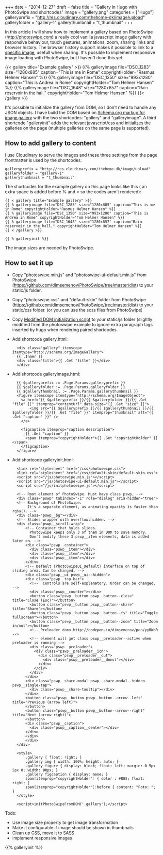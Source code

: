 +++
date = "2014-12-27"
draft = false
title = "Gallery in Hugo with PhotoSwipe and shortcodes"
image = "gallery.png"
categories = ["Hugo"]
galleryprefix = "http://res.cloudinary.com/thehome-dk/image/upload"
galleryfolder = "gallery-1"
gallerythumbnail = "t_thumbnail"
+++

In this article I will show how to implement a gallery based on PhotoSwipe (http://photoswipe.com) a really cool vanilla javascript image gallery with responsive behaviour, touch gestures, animations, zoom, sharing links and browser history. The browser history support makes it possible to link to a [specific image](?#&gid=1&pid=2), usefull when sharing. It's possible to implement responsive image loading with PhotoSwipe, but I haven't done this yet.

{{< gallery title="Example gallery" >}}
{{% galleryimage file="DSC_1283" size="1280x885" caption="This is me in Rome" copyrightHolder="Rasmus Helmer Hansen" %}}
{{% galleryimage file="DSC_1350" size="993x1280" caption="This is Andrea in Rome" copyrightHolder="Tom Helmer Hansen" %}}
{{% galleryimage file="DSC_1648" size="1280x857" caption="Rain reservoir in the hall." copyrightHolder="Tom Helmer Hansen" %}}
{{< /gallery >}}


It's possible to initialize the gallery from DOM, so I don't need to handle any JSON objects. I have build the DOM based on [Schema.org markup for image gallery](http://schema.org/ImageGallery) with the two shortcodes: "gallery" and "galleryimage". A third shortcode "galleryinit" adds the relevant javascript/css and initializes the galleries on the page (multiple galleries on the same page is supported).

## How to add gallery to content

I use Cloudinary to serve the images and these three settings from the page frontmatter is used by the shortcodes:

	galleryprefix = "http://res.cloudinary.com/thehome-dk/image/upload"
	galleryfolder = "gallery-1"
	gallerythumbnail = "t_thumbnail"

The shortcodes for the example gallery on this page looks like this ( an extra space is added before % and < so the codes aren't rendered):

	{{ < gallery title="Example gallery" >}}
	{{ % galleryimage file="DSC_1283" size="1280x885" caption="This is me in Rome" copyrightHolder="Rasmus Helmer Hansen" %}}
	{{ % galleryimage file="DSC_1350" size="993x1280" caption="This is Andrea in Rome" copyrightHolder="Tom Helmer Hansen" %}}
	{{ % galleryimage file="DSC_1648" size="1280x857" caption="Rain reservoir in the hall." copyrightHolder="Tom Helmer Hansen" %}}
	{{ < /gallery >}}

	{{ % galleryinit %}}

The image sizes are needed by PhotoSwipe.

## How to set it up
- Copy "photoswipe.min.js" and "photoswipe-ui-default.min.js" from PhotoSwipe (https://github.com/dimsemenov/PhotoSwipe/tree/master/dist) to your static/js folder.
- Copy "photoswipe.css" and "default-skin" folder from PhotoSwipe (https://github.com/dimsemenov/PhotoSwipe/tree/master/dist) to your static/css folder. (or you can use the scss files from PhotoSwipe)
- Copy [Modified DOM initialization script](/js/initphotoswipe.js) to your static/js folder (slightly modified from the photoswipe example to ignore extra paragraph tags inserted by hugo when rendering paired shortcodes.
- Add shortcode gallery.html:

	 	<div class="gallery" itemscope itemtype="http://schema.org/ImageGallery">
		{{ .Inner }}
		<div class="title">{{ .Get "title" }}</div>
		</div>

- Add shortcode galleryimage.html:

		{{ $galleryprefix := .Page.Params.galleryprefix }}
		{{ $galleryfolder := .Page.Params.galleryfolder }}
		{{ $gallerythumbnail := .Page.Params.gallerythumbnail }}
		<figure itemscope itemtype="http://schema.org/ImageObject">
		  <a href="{{ $galleryprefix }}/{{ $galleryfolder }}/{{ .Get "file" }}" itemprop="contentUrl" data-size="{{ .Get "size" }}">
		      <img src="{{ $galleryprefix }}/{{ $gallerythumbnail }}/{{ $galleryfolder }}/{{ .Get "file" }}" itemprop="thumbnail" alt="{{ .Get "caption" }}" />
		  </a>

		  <figcaption itemprop="caption description">
		    {{ .Get "caption" }}
		    <span itemprop="copyrightHolder">{{ .Get "copyrightHolder" }}</span>
		  </figcaption>
		</figure>

- Add shortcode galleryinit.html:

		<link rel="stylesheet" href="/css/photoswipe.css">
		<link rel="stylesheet" href="/css/default-skin/default-skin.css">
		<script src="/js/photoswipe.min.js"></script>
		<script src="/js/photoswipe-ui-default.min.js"></script>
		<script src="/js/initphotoswipe.js"></script>

		<!-- Root element of PhotoSwipe. Must have class pswp. -->
		<div class="pswp" tabindex="-1" role="dialog" aria-hidden="true">
	    <!-- Background of PhotoSwipe.
	         It's a separate element, as animating opacity is faster than rgba(). -->
	    <div class="pswp__bg"></div>
	    <!-- Slides wrapper with overflow:hidden. -->
	    <div class="pswp__scroll-wrap">
	        <!-- Container that holds slides.
	          PhotoSwipe keeps only 3 of them in DOM to save memory.
	          Don't modify these 3 pswp__item elements, data is added later on. -->
	        <div class="pswp__container">
	          <div class="pswp__item"></div>
	          <div class="pswp__item"></div>
	          <div class="pswp__item"></div>
	        </div>
	        <!-- Default (PhotoSwipeUI_Default) interface on top of sliding area. Can be changed. -->
	        <div class="pswp__ui pswp__ui--hidden">
            <div class="pswp__top-bar">
              <!--  Controls are self-explanatory. Order can be changed. -->
              <div class="pswp__counter"></div>
              <button class="pswp__button pswp__button--close" title="Close (Esc)"></button>
              <button class="pswp__button pswp__button--share" title="Share"></button>
              <button class="pswp__button pswp__button--fs" title="Toggle fullscreen"></button>
              <button class="pswp__button pswp__button--zoom" title="Zoom in/out"></button>
              <!-- Preloader demo http://codepen.io/dimsemenov/pen/yyBWoR -->
              <!-- element will get class pswp__preloader--active when preloader is running -->
              <div class="pswp__preloader">
                <div class="pswp__preloader__icn">
                  <div class="pswp__preloader__cut">
                    <div class="pswp__preloader__donut"></div>
                  </div>
                </div>
              </div>
            </div>
            <div class="pswp__share-modal pswp__share-modal--hidden pswp__single-tap">
              <div class="pswp__share-tooltip"></div>
            </div>
            <button class="pswp__button pswp__button--arrow--left" title="Previous (arrow left)">
            </button>
            <button class="pswp__button pswp__button--arrow--right" title="Next (arrow right)">
            </button>
            <div class="pswp__caption">
              <div class="pswp__caption__center"></div>
            </div>
	        </div>
		    </div>
		</div>

		<style>
			.gallery { float: right; }
			.gallery img { width: 100%; height: auto; }
			.gallery figure { display: block; float: left; margin: 0 5px 5px 0; width: 80px; }
			.gallery figcaption { display: none; }
			span[itemprop="copyrightHolder"] { color : #888; float: right; }
			span[itemprop="copyrightHolder"]:before { content: "Foto: "; }
		</style>

		<script>initPhotoSwipeFromDOM('.gallery');</script>

Todo:

- Use image size property to get image transformation
- Make it configurable if image should be shown in thumbnails
- Clean up CSS, move it to SASS
- Implement responsive images


{{% galleryinit %}}